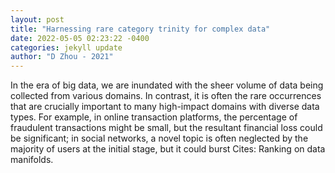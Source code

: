 ```yaml
--- 
layout: post 
title: "Harnessing rare category trinity for complex data" 
date: 2022-05-05 02:23:22 -0400 
categories: jekyll update 
author: "D Zhou - 2021" 
--- 
```

In the era of big data, we are inundated with the sheer volume of data being collected from various domains. In contrast, it is often the rare occurrences that are crucially important to many high-impact domains with diverse data types. For example, in online transaction platforms, the percentage of fraudulent transactions might be small, but the resultant financial loss could be significant; in social networks, a novel topic is often neglected by the majority of users at the initial stage, but it could burst Cites: Ranking on data manifolds.